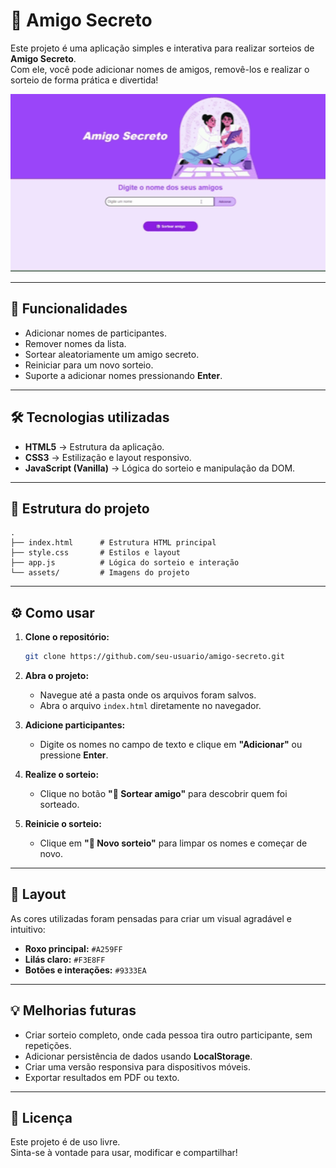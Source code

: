 
# 🎁 Amigo Secreto

Este projeto é uma aplicação simples e interativa para realizar sorteios de **Amigo Secreto**.  
Com ele, você pode adicionar nomes de amigos, removê-los e realizar o sorteio de forma prática e divertida!

<p align="center">
  <img src="assets/demo.gif" alt="Demonstração do Amigo Secreto" width="600">
</p>

---

## 🚀 Funcionalidades

- Adicionar nomes de participantes.
- Remover nomes da lista.
- Sortear aleatoriamente um amigo secreto.
- Reiniciar para um novo sorteio.
- Suporte a adicionar nomes pressionando **Enter**.

---

## 🛠️ Tecnologias utilizadas

- **HTML5** → Estrutura da aplicação.  
- **CSS3** → Estilização e layout responsivo.  
- **JavaScript (Vanilla)** → Lógica do sorteio e manipulação da DOM.  

---

## 📂 Estrutura do projeto

```
.
├── index.html      # Estrutura HTML principal
├── style.css       # Estilos e layout
├── app.js          # Lógica do sorteio e interação
└── assets/         # Imagens do projeto
```
---

## ⚙️ Como usar

1. **Clone o repositório:**
   ```bash
   git clone https://github.com/seu-usuario/amigo-secreto.git
   ```

2. **Abra o projeto:**
   - Navegue até a pasta onde os arquivos foram salvos.
   - Abra o arquivo `index.html` diretamente no navegador.

3. **Adicione participantes:**
   - Digite os nomes no campo de texto e clique em **"Adicionar"** ou pressione **Enter**.

4. **Realize o sorteio:**
   - Clique no botão **"🎲 Sortear amigo"** para descobrir quem foi sorteado.

5. **Reinicie o sorteio:**
   - Clique em **"🔄 Novo sorteio"** para limpar os nomes e começar de novo.

---

## 🎨 Layout

As cores utilizadas foram pensadas para criar um visual agradável e intuitivo:
- **Roxo principal:** `#A259FF`
- **Lilás claro:** `#F3E8FF`
- **Botões e interações:** `#9333EA`

---

## 💡 Melhorias futuras

- Criar sorteio completo, onde cada pessoa tira outro participante, sem repetições.
- Adicionar persistência de dados usando **LocalStorage**.
- Criar uma versão responsiva para dispositivos móveis.
- Exportar resultados em PDF ou texto.

---

## 📜 Licença

Este projeto é de uso livre.  
Sinta-se à vontade para usar, modificar e compartilhar!

